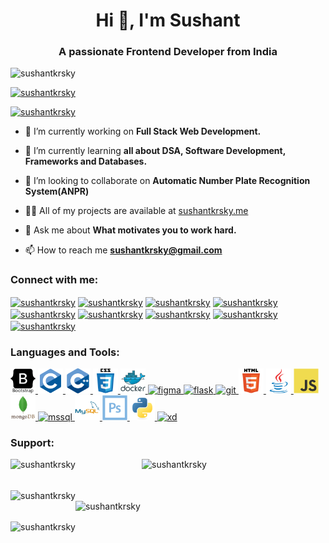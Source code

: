 <h1 align="center">Hi 👋, I'm Sushant</h1>
<h3 align="center">A passionate Frontend Developer from India</h3>

<p align="left"> <img src="https://komarev.com/ghpvc/?username=sushantkrsk&label=Profile%20views&color=0e75b6&style=flat" alt="sushantkrsky" /> </p>

<p align="left"> <a href="https://github.com/ryo-ma/github-profile-trophy"><img src="https://github-profile-trophy.vercel.app/?username=sushantkrsky" alt="sushantkrsky" /></a> </p>

<p align="left"> <a href="https://twitter.com/sushantkrsky" target="blank"><img src="https://img.shields.io/twitter/follow/sushantkrsky?logo=twitter&style=for-the-badge" alt="sushantkrsky" /></a> </p>

- 🔭 I’m currently working on **Full Stack Web Development.**

- 🌱 I’m currently learning **all about DSA, Software Development, Frameworks and Databases.**

- 👯 I’m looking to collaborate on **Automatic Number Plate Recognition System(ANPR)**

- 👨‍💻 All of my projects are available at [sushantkrsky.me](sushantkrsky.me)

- 💬 Ask me about **What motivates you to work hard.**

- 📫 How to reach me **sushantkrsky@gmail.com**

<h3 align="left">Connect with me:</h3>
<p align="left">
<a href="https://dev.to/sushantkrsky" target="blank"><img align="center" src="https://raw.githubusercontent.com/rahuldkjain/github-profile-readme-generator/master/src/images/icons/Social/devto.svg" alt="sushantkrsky" height="30" width="40" /></a>
<a href="https://twitter.com/sushantkrsky" target="blank"><img align="center" src="https://raw.githubusercontent.com/rahuldkjain/github-profile-readme-generator/master/src/images/icons/Social/twitter.svg" alt="sushantkrsky" height="30" width="40" /></a>
<a href="https://linkedin.com/in/sushantkrsky" target="blank"><img align="center" src="https://raw.githubusercontent.com/rahuldkjain/github-profile-readme-generator/master/src/images/icons/Social/linked-in-alt.svg" alt="sushantkrsky" height="30" width="40" /></a>
<a href="https://fb.com/sushantkrsky" target="blank"><img align="center" src="https://raw.githubusercontent.com/rahuldkjain/github-profile-readme-generator/master/src/images/icons/Social/facebook.svg" alt="sushantkrsky" height="30" width="40" /></a>
<a href="https://instagram.com/sushantkrsky" target="blank"><img align="center" src="https://raw.githubusercontent.com/rahuldkjain/github-profile-readme-generator/master/src/images/icons/Social/instagram.svg" alt="sushantkrsky" height="30" width="40" /></a>
<a href="https://www.codechef.com/users/sushantkrsky" target="blank"><img align="center" src="https://cdn.jsdelivr.net/npm/simple-icons@3.1.0/icons/codechef.svg" alt="sushantkrsky" height="30" width="40" /></a>
<a href="https://www.hackerrank.com/sushantkrsky" target="blank"><img align="center" src="https://raw.githubusercontent.com/rahuldkjain/github-profile-readme-generator/master/src/images/icons/Social/hackerrank.svg" alt="sushantkrsky" height="30" width="40" /></a>
<a href="https://www.leetcode.com/sushantkrsky" target="blank"><img align="center" src="https://raw.githubusercontent.com/rahuldkjain/github-profile-readme-generator/master/src/images/icons/Social/leet-code.svg" alt="sushantkrsky" height="30" width="40" /></a>
<a href="https://auth.geeksforgeeks.org/user/sushantkrsky" target="blank"><img align="center" src="https://raw.githubusercontent.com/rahuldkjain/github-profile-readme-generator/master/src/images/icons/Social/geeks-for-geeks.svg" alt="sushantkrsky" height="30" width="40" /></a>
</p>

<h3 align="left">Languages and Tools:</h3>
<p align="left"> <a href="https://getbootstrap.com" target="_blank" rel="noreferrer"> <img src="https://raw.githubusercontent.com/devicons/devicon/master/icons/bootstrap/bootstrap-plain-wordmark.svg" alt="bootstrap" width="40" height="40"/> </a> <a href="https://www.cprogramming.com/" target="_blank" rel="noreferrer"> <img src="https://raw.githubusercontent.com/devicons/devicon/master/icons/c/c-original.svg" alt="c" width="40" height="40"/> </a> <a href="https://www.w3schools.com/cpp/" target="_blank" rel="noreferrer"> <img src="https://raw.githubusercontent.com/devicons/devicon/master/icons/cplusplus/cplusplus-original.svg" alt="cplusplus" width="40" height="40"/> </a> <a href="https://www.w3schools.com/css/" target="_blank" rel="noreferrer"> <img src="https://raw.githubusercontent.com/devicons/devicon/master/icons/css3/css3-original-wordmark.svg" alt="css3" width="40" height="40"/> </a> <a href="https://www.docker.com/" target="_blank" rel="noreferrer"> <img src="https://raw.githubusercontent.com/devicons/devicon/master/icons/docker/docker-original-wordmark.svg" alt="docker" width="40" height="40"/> </a> <a href="https://www.figma.com/" target="_blank" rel="noreferrer"> <img src="https://www.vectorlogo.zone/logos/figma/figma-icon.svg" alt="figma" width="40" height="40"/> </a> <a href="https://flask.palletsprojects.com/" target="_blank" rel="noreferrer"> <img src="https://www.vectorlogo.zone/logos/pocoo_flask/pocoo_flask-icon.svg" alt="flask" width="40" height="40"/> </a> <a href="https://git-scm.com/" target="_blank" rel="noreferrer"> <img src="https://www.vectorlogo.zone/logos/git-scm/git-scm-icon.svg" alt="git" width="40" height="40"/> </a> <a href="https://www.w3.org/html/" target="_blank" rel="noreferrer"> <img src="https://raw.githubusercontent.com/devicons/devicon/master/icons/html5/html5-original-wordmark.svg" alt="html5" width="40" height="40"/> </a> <a href="https://www.java.com" target="_blank" rel="noreferrer"> <img src="https://raw.githubusercontent.com/devicons/devicon/master/icons/java/java-original.svg" alt="java" width="40" height="40"/> </a> <a href="https://developer.mozilla.org/en-US/docs/Web/JavaScript" target="_blank" rel="noreferrer"> <img src="https://raw.githubusercontent.com/devicons/devicon/master/icons/javascript/javascript-original.svg" alt="javascript" width="40" height="40"/> </a> <a href="https://www.mongodb.com/" target="_blank" rel="noreferrer"> <img src="https://raw.githubusercontent.com/devicons/devicon/master/icons/mongodb/mongodb-original-wordmark.svg" alt="mongodb" width="40" height="40"/> </a> <a href="https://www.microsoft.com/en-us/sql-server" target="_blank" rel="noreferrer"> <img src="https://www.svgrepo.com/show/303229/microsoft-sql-server-logo.svg" alt="mssql" width="40" height="40"/> </a> <a href="https://www.mysql.com/" target="_blank" rel="noreferrer"> <img src="https://raw.githubusercontent.com/devicons/devicon/master/icons/mysql/mysql-original-wordmark.svg" alt="mysql" width="40" height="40"/> </a> <a href="https://www.photoshop.com/en" target="_blank" rel="noreferrer"> <img src="https://raw.githubusercontent.com/devicons/devicon/master/icons/photoshop/photoshop-line.svg" alt="photoshop" width="40" height="40"/> </a> <a href="https://www.python.org" target="_blank" rel="noreferrer"> <img src="https://raw.githubusercontent.com/devicons/devicon/master/icons/python/python-original.svg" alt="python" width="40" height="40"/> </a> <a href="https://www.adobe.com/products/xd.html" target="_blank" rel="noreferrer"> <img src="https://cdn.worldvectorlogo.com/logos/adobe-xd.svg" alt="xd" width="40" height="40"/> </a> </p>

<h3 align="left">Support:</h3>
<p><a href="https://www.buymeacoffee.com/sushantkrsky"> <img align="left" src="https://cdn.buymeacoffee.com/buttons/v2/default-yellow.png" height="50" width="210" alt="sushantkrsky" /></a><a href="https://ko-fi.com/sushantkrsky"> <img align="left" src="https://cdn.ko-fi.com/cdn/kofi3.png?v=3" height="50" width="210" alt="sushantkrsky" /></a></p><br><br>

<p><img align="left" src="https://github-readme-stats.vercel.app/api/top-langs?username=sushantkrsk&show_icons=true&locale=en&layout=compact" alt="sushantkrsky" /></p>

<p>&nbsp;<img align="center" src="https://github-readme-stats.vercel.app/api?username=sushantkrsk&show_icons=true&locale=en" alt="sushantkrsky" /></p>

<p><img align="center" src="https://github-readme-streak-stats.herokuapp.com/?user=sushantkrsk&" alt="sushantkrsky" /></p>
